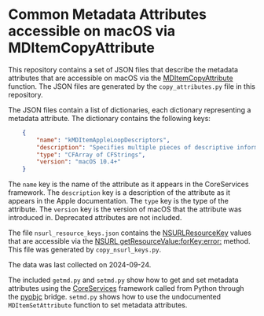 # Common Metadata Attributes accessible on macOS via MDItemCopyAttribute

This repository contains a set of JSON files that describe the metadata attributes that are accessible on macOS via the [MDItemCopyAttribute](https://developer.apple.com/documentation/coreservices/1427080-mditemcopyattribute?language=objc) function. The JSON files are generated by the `copy_attributes.py` file in this repository.

The JSON files contain a list of dictionaries, each dictionary representing a metadata attribute. The dictionary contains the following keys:

```json
    {
        "name": "kMDItemAppleLoopDescriptors",
        "description": "Specifies multiple pieces of descriptive information about a loop.",
        "type": "CFArray of CFStrings",
        "version": "macOS 10.4+"
    }
```

The `name` key is the name of the attribute as it appears in the CoreServices framework. The `description` key is a description of the attribute as it appears in the Apple documentation. The `type` key is the type of the attribute. The `version` key is the version of macOS that the attribute was introduced in. Deprecated attributes are not included.

The file `nsurl_resource_keys.json` contains the [NSURLResourceKey](https://developer.apple.com/documentation/foundation/nsurlresourcekey) values that are accessible via the [NSURL getResourceValue:forKey:error:](https://developer.apple.com/documentation/foundation/nsurl/1408874-getresourcevalue?language=objc) method.  This file was generated by `copy_nsurl_keys.py`.

The data was last collected on 2024-09-24.

The included `getmd.py` and `setmd.py` show how to get and set metadata attributes using the [CoreServices](https://developer.apple.com/documentation/coreservices?language=objc) framework called from Python through the [pyobjc](https://pyobjc.readthedocs.io/en/latest/) bridge. `setmd.py` shows how to use the undocumented `MDItemSetAttribute` function to set metadata attributes.
